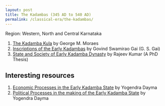 ```yaml
---
layout: post
title: The Kadambas (345 AD to 540 AD)
permalink: /classical-era/the-kadambas/
---
```


Region: Western, North and Central Karnataka

1. [The Kadamba Kula](https://archive.org/details/in.ernet.dli.2015.22295) by George M. Moraes
2. [Inscriptions of the Early Kadambas](https://zenodo.org/records/573689/files/Gai%201996.pdf?download=1) by Govind Swamirao Gai (G. S. Gai)
3. [State and Society of Early Kadamba Dynasty](https://archive.org/details/state-and-society-of-early-kadamba-dynasty-rejeev-shukla) by Rajeev Kumar (A PhD Thesis)

## Interesting resources

1. [Economic Processes in the Early Kadamba State](https://www.jstor.org/stable/44147928) by Yogendra Dayma
2. [Political Processes in the making of the Early Kadamba State](https://www.jstor.org/stable/44147171) by Yogendra Dayma
